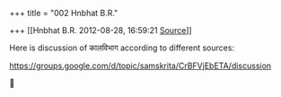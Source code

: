 +++
title = "002 Hnbhat B.R."

+++
[[Hnbhat B.R.	2012-08-28, 16:59:21 [Source](https://groups.google.com/g/bvparishat/c/Yu5HMNNUrXg)]]



Here is discussion of कालविभाग according to different sources:  
  
<https://groups.google.com/d/topic/samskrita/CrBFVjEbETA/discussion>



